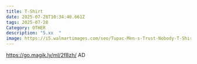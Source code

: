 ```yaml
---
title: T-Shirt
date: 2025-07-28T10:34:40.661Z
tags: 2025-07-28
Category: OTHER
description: "5.xx  "
image: https://i5.walmartimages.com/seo/Tupac-Men-s-Trust-Nobody-T-Shirt-with-Short-Sleeves_e7a1a272-7290-47c0-9a86-85010884c2ac.dbd3dcb1bc4fa455acbfb6534c2c04f2.jpeg?odnHeight=640&odnWidth=640&odnBg=FFFFFF
---
```

https://go.magik.ly/ml/2f8zh/
AD